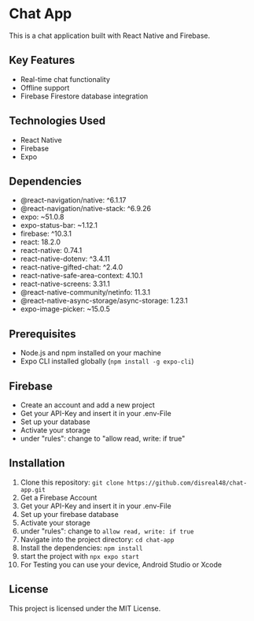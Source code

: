 # Chat App

This is a chat application built with React Native and Firebase.

## Key Features

- Real-time chat functionality
- Offline support
- Firebase Firestore database integration

## Technologies Used

- React Native
- Firebase
- Expo

## Dependencies

- @react-navigation/native: ^6.1.17
- @react-navigation/native-stack: ^6.9.26
- expo: ~51.0.8
- expo-status-bar: ~1.12.1
- firebase: ^10.3.1
- react: 18.2.0
- react-native: 0.74.1
- react-native-dotenv: ^3.4.11
- react-native-gifted-chat: ^2.4.0
- react-native-safe-area-context: 4.10.1
- react-native-screens: 3.31.1
- @react-native-community/netinfo: 11.3.1
- @react-native-async-storage/async-storage: 1.23.1
- expo-image-picker: ~15.0.5

## Prerequisites

- Node.js and npm installed on your machine
- Expo CLI installed globally (`npm install -g expo-cli`)

## Firebase

- Create an account and add a new project
- Get your API-Key and insert it in your .env-File
- Set up your database
- Activate your storage
- under "rules": change to "allow read, write: if true"

## Installation

1. Clone this repository: `git clone https://github.com/disreal48/chat-app.git`
2. Get a Firebase Account
3. Get your API-Key and insert it in your .env-File
4. Set up your firebase database
5. Activate your storage
6. under "rules": change to `allow read, write: if true `
7. Navigate into the project directory: `cd chat-app`
8. Install the dependencies: `npm install`
9. start the project with `npx expo start `
10. For Testing you can use your device, Android Studio or Xcode

## License

This project is licensed under the MIT License.
